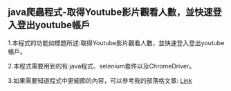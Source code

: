 java爬蟲程式-取得Youtube影片觀看人數，並快速登入登出youtube帳戶
---

1.本程式的功能如標題所述:取得Youtube影片觀看人數，並快速登入登出youtube帳戶。

2.本程式需要用到的有:java程式、selenium套件以及ChromeDriver。

3.如果需要知道程式中更細節的內容，可以參考我的部落格文章: [Link](http://charliech17.pixnet.net/blog/post/214442622-java%E7%88%AC%E8%9F%B2-2--javascriptexecutor%E7%9A%84%E7%9B%B8%E9%97%9C%E6%8C%87%E4%BB%A4%28%E7%88%AC%E5%8F%96%E5%8B%95%E6%85%8B)



